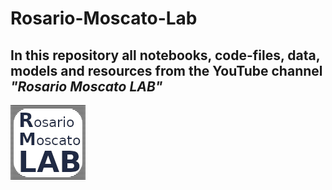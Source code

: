 # Rosario-Moscato-Lab

## In this repository all notebooks, code-files, data, models and resources from the YouTube channel *"Rosario Moscato LAB"*

![](./Streamlit/Resources/RML_Logo.png "Rosario Moscato LAB")
